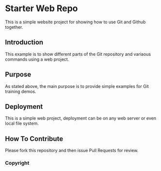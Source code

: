 # Starter Web Repo

This is a simple website project for showing how to use Git and Github together.

## Introduction

This example is to show different parts of the Git repository and variaous commands using a web project.

## Purpose

As stated above, the main purpose is to provide simple examples for Git training demos.

## Deployment

This is a simple web project, deployment can be on any web server or even local file system.

## How To Contribute

Please fork this repository and then issue Pull Requests for review.

### Copyright
